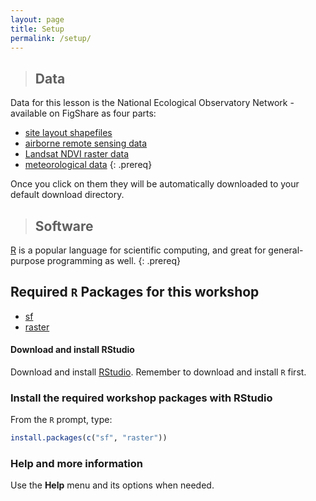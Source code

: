 ```yaml
---
layout: page
title: Setup
permalink: /setup/
---
```

> ## Data
Data for this lesson is the National Ecological Observatory Network - available on FigShare as four parts: 
* [site layout shapefiles](https://ndownloader.figshare.com/files/3708751)
* [airborne remote sensing data](https://ndownloader.figshare.com/files/3701578)
* [Landsat NDVI raster data](https://ndownloader.figshare.com/files/4933582)
* [meteorological data](https://ndownloader.figshare.com/files/3701572)
{: .prereq} 

Once you click on them they will be automatically downloaded to your default download directory.

> ## Software
[R](http://cran.r-project.org) is a popular language for scientific computing, and great for general-purpose programming as well. 
{: .prereq}

## Required `R` Packages for this workshop

* [sf](https://cran.r-project.org/package=sf)
* [raster](https://cran.r-project.org/package=sf)

#### Download and install RStudio

Download and install [RStudio](https://www.rstudio.com/products/rstudio/download/#download).
Remember to download and install `R` first.

### Install the required workshop packages with RStudio

From the `R` prompt, type:

```r
install.packages(c("sf", "raster"))
```

### Help and more information

Use the **Help** menu and its options when needed.
